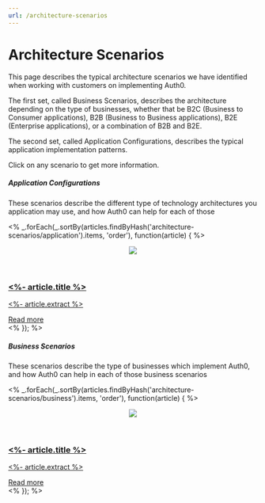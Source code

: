 ```yaml
---
url: /architecture-scenarios
---
```


# Architecture Scenarios

This page describes the typical architecture scenarios we have identified when working with customers on implementing Auth0.

The first set, called Business Scenarios, describes the architecture depending on the type of businesses, whether that be B2C (Business to Consumer applications), B2B (Business to Business applications), B2E (Enterprise applications), or a combination of B2B and B2E.

The second set, called Application Configurations, describes the typical application implementation patterns.

Click on any scenario to get more information.

<section class="architecture-scenarios-content">
  <div class="showcase-section clearfix">
    <h5>Application Configurations</h5>
    <p>These scenarios describe the different type of technology architectures you application may use, and how Auth0 can help for each of those</p>
    <% _.forEach(_.sortBy(articles.findByHash('architecture-scenarios/application').items, 'order'), function(article) { %>
      <a href="<%- '/docs' + article.url %>" class="architecture-scenarios-card">
        <article>
          <header class="architecture-scenarios__img">
              <figure><img src="<%- article.image %>"></figure>
            </header>
            <div class="architecture-scenarios__text">
              <h3><%- article.title %></h3>
              <p><%- article.extract %></p>
            </div>
            <footer class="architecture-scenarios__link">
              <span>Read more</span>
            </footer>
          </article>
      </a>
    <% }); %>
  </div>
  <div class="showcase-section clearfix">
    <h5>Business Scenarios</h5>
    <p>These scenarios describe the type of businesses which implement Auth0, and how Auth0 can help in each of those business scenarios</p>
    <% _.forEach(_.sortBy(articles.findByHash('architecture-scenarios/business').items, 'order'), function(article) { %>
      <a href="<%- '/docs' + article.url %>" class="architecture-scenarios-card">
        <article>
          <header class="architecture-scenarios__img">
              <figure><img src="<%- article.image %>"></figure>
            </header>
            <div class="architecture-scenarios__text">
              <h3><%- article.title %></h3>
              <p><%- article.extract %></p>
            </div>
            <footer class="architecture-scenarios__link">
              <span>Read more</span>
            </footer>
          </article>
      </a>
    <% }); %>
  </div>
</section>
